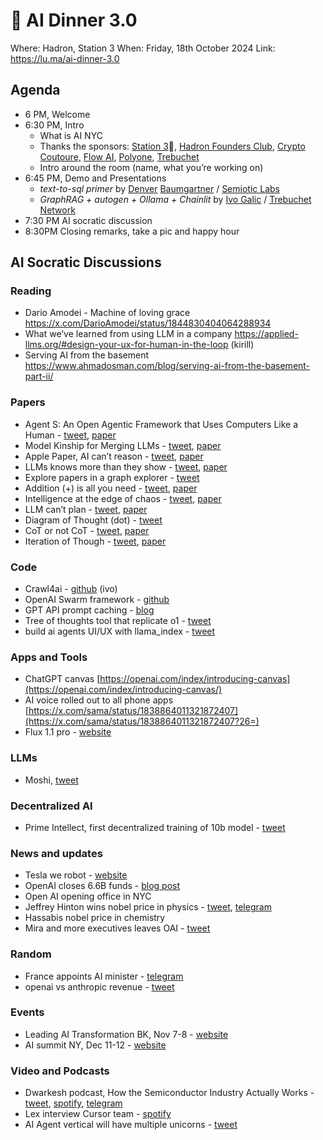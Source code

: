 # 🎃 AI Dinner 3.0

Where: Hadron, Station 3
When: Friday, 18th October 2024
Link: https://lu.ma/ai-dinner-3.0


## **Agenda**

- 6 PM, Welcome
- 6:30 PM, Intro
    - What is AI NYC
    - Thanks the sponsors: [Station 3](https://x.com/Station3NYC)🗽, [Hadron Founders Club](https://x.com/Hadronfc), [Crypto Coutoure,](https://thecryptostylist.com/) [Flow AI](https://x.com/FlowAI_xyz), [Polyone](https://x.com/Polyone_io), [Trebuchet](https://x.com/TrebuchetNet)
    - Intro around the room (name, what you’re working on)
- 6:45 PM, Demo and Presentations
    - *text-to-sql primer* by [Denver](https://www.linkedin.com/in/denver-baumgartner/) [Baumgartner](https://www.linkedin.com/in/denver-baumgartner/overlay/about-this-profile/) / [Semiotic Labs](https://semiotic.ai/)
    - *GraphRAG + autogen + Ollama + Chainlit* by [Ivo Galic](https://www.linkedin.com/in/ivogalic/) / [Trebuchet Network](https://x.com/TrebuchetNet)
- 7:30 PM  AI socratic discussion
- 8:30PM  Closing remarks, take a pic and happy hour

## **AI Socratic Discussions**

### Reading
- Dario Amodei - Machine of loving grace https://x.com/DarioAmodei/status/1844830404064288934
- What we’ve learned from using LLM in a company https://applied-llms.org/#design-your-ux-for-human-in-the-loop (kirill)
- Serving AI from the basement https://www.ahmadosman.com/blog/serving-ai-from-the-basement-part-ii/

### **Papers**
- Agent S: An Open Agentic Framework that Uses Computers Like a Human - [tweet]([https://x.com/MFarajtabar/status/1844456880971858028), [paper](https://arxiv.org/abs/2410.08164v1)
- Model Kinship for Merging LLMs - [tweet](https://x.com/omarsar0/status/1846753148007846329), [paper](https://arxiv.org/abs/2410.12613)
- Apple Paper, AI can’t reason - [tweet](https://x.com/MFarajtabar/status/1844456880971858028), [paper](https://arxiv.org/pdf/2410.05229)
- LLMs knows more than they show - [tweet](https://x.com/omarsar0/status/1842240840389001381), [paper](https://arxiv.org/pdf/2410.02707)
- Explore papers in a graph explorer - [tweet](https://x.com/leland_mcinnes/status/1844111271903494338?7a=)
- Addition (+) is all you need - [tweet](https://x.com/omarsar0/status/1844043652966072742), [paper](https://arxiv.org/pdf/2410.00907)
- Intelligence at the edge of chaos - [tweet](https://x.com/rohanpaul_ai/status/1844140597730263514?2=), [paper](https://www.arxiv.org/pdf/2410.02536)
- LLM can’t plan - [tweet](https://x.com/omarsar0/status/1838353480672563581), [paper](https://arxiv.org/pdf/2409.13373)
- Diagram of Thought (dot) - [tweet](https://x.com/omarsar0/status/1835882277563179512)
- CoT or not CoT - [tweet](https://x.com/omarsar0/status/1836599280477299013), [paper](https://arxiv.org/pdf/2409.12183)
- Iteration of Though - [tweet](https://x.com/omarsar0/status/1836977595847692671), [paper](https://arxiv.org/pdf/2409.12618)

### **Code**
- Crawl4ai - [github](https://github.com/unclecode/crawl4ai)  (ivo)
- OpenAI Swarm framework - [github](https://github.com/openai/swarm)
- GPT API prompt caching - [blog](https://openai.com/index/api-prompt-caching/)
- Tree of thoughts tool that replicate o1 - [tweet](https://x.com/pranavmarla/status/1838590157265539307)
- build ai agents UI/UX with llama_index - [tweet](https://x.com/llama_index/status/1837154691001520367)

### Apps and Tools
- ChatGPT canvas [https://openai.com/index/introducing-canvas](https://openai.com/index/introducing-canvas/)
- AI voice rolled out to all phone apps [https://x.com/sama/status/1838864011321872407](https://x.com/sama/status/1838864011321872407?26=)
- Flux 1.1 pro - [website](https://t.me/c/1915094366/383/2453)

### **LLMs**
- Moshi, [tweet](https://x.com/kyutai_labs/status/1836427396959932492)

### Decentralized AI
- Prime Intellect, first decentralized training of 10b model - [tweet](https://x.com/PrimeIntellect/status/1844814829154169038)

### **News and updates**
- Tesla we robot - [website](https://www.tesla.com/we-robot)
- OpenAI closes 6.6B funds - [blog post](https://openai.com/index/scale-the-benefits-of-ai/)
- Open AI opening office in NYC
- Jeffrey Hinton wins nobel price in physics - [tweet](https://x.com/jmannhart/status/1843831370352865711?s=46), [telegram](https://t.me/c/1915094366/383/2458)
- Hassabis nobel price in chemistry
- Mira and more executives leaves OAI - [tweet](https://x.com/miramurati/status/1839025700009030027)

### **Random**
- France appoints AI minister - [telegram](https://t.me/c/1915094366/383/2446)
- openai vs anthropic revenue - [tweet](https://x.com/tanayj/status/1841345929993212211) 

### **Events**
- Leading AI Transformation BK, Nov 7-8 - [website](https://www.conference-board.org/events/leading-ai-transformation)
- AI summit NY, Dec 11-12 - [website](https://newyork.theaisummit.com/)


### **Video and Podcasts**
- Dwarkesh podcast, How the Semiconductor Industry Actually Works - [tweet](https://x.com/dwarkesh_sp/status/1842262083825738058?s=46), [spotify](https://open.spotify.com/episode/6q1XODE2L5bqqBwe7434S7), [telegram](https://t.me/c/1915094366/1589/2423)
- Lex interview Cursor team - [spotify](https://www.youtube.com/watch?v=oFfVt3S51T4)
- AI Agent vertical will have multiple unicorns - [tweet](https://x.com/garrytan/status/1842675062811545902)
